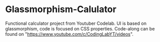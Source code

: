 # Glassmorphism-Calulator

Functional calculator project from Youtuber Codelab. UI is based on glassmorphism, code is focused on CSS properties. Code-along can be found on "https://www.youtube.com/c/CodingLabYT/videos".
